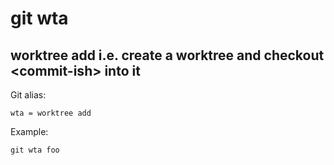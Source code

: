 # git wta

## worktree add i.e. create a worktree and checkout \<commit-ish> into it

Git alias:

```git
wta = worktree add
```

Example:

```shell
git wta foo
```
